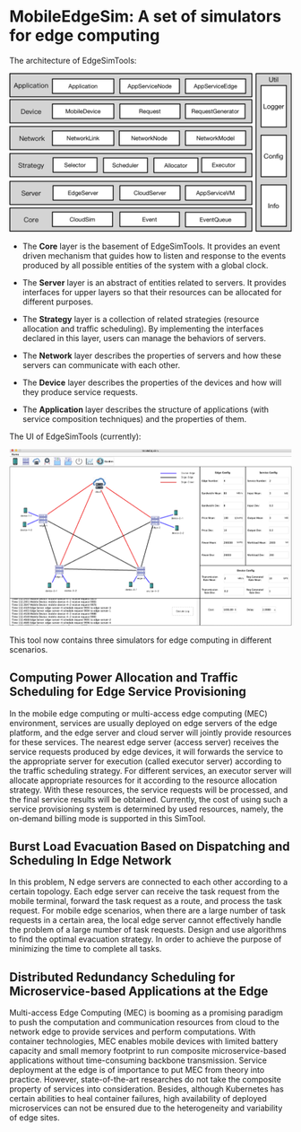 # MobileEdgeSim: A set of simulators for edge computing

The architecture of EdgeSimTools:

![image text](/docs/img/Arch.png)


- The **Core** layer is the basement of EdgeSimTools. It provides an event driven mechanism that guides how to listen and response to the events produced by all possible entities of the system with a global clock.

- The **Server** layer is an abstract of entities related to servers. It provides interfaces for upper layers so that their resources can be allocated for different purposes.

- The **Strategy** layer is a collection of related strategies (resource allocation and traffic scheduling). By implementing the interfaces declared in this layer, users can manage the behaviors of servers.

- The **Network** layer describes the properties of servers and how these servers can communicate with each other.

- The **Device** layer describes the properties of the devices and how will they produce service requests.

- The **Application** layer describes the structure of applications (with service composition techniques) and the properties of them.

The UI of EdgeSimTools (currently):

![image tet](/docs/img/UI.png)

This tool now contains three simulators for edge computing in different scenarios.


## Computing Power Allocation and Traffic Scheduling for Edge Service Provisioning

In the mobile edge computing or multi-access edge computing (MEC) environment, services are usually deployed on edge servers of the edge platform, and the edge server and cloud server will jointly provide resources for these services. The nearest edge server (access server) receives the service requests produced by edge devices, it will forwards the service to the appropriate server for execution (called executor server) according to the traffic scheduling strategy. For different services, an executor server will allocate appropriate resources for it according to the resource allocation strategy. With these resources, the service requests will be processed, and the final service results will be obtained. Currently, the cost of using such a service provisioning system is determined by used resources, namely, the on-demand billing mode is supported in this SimTool. 

## Burst Load Evacuation Based on Dispatching and Scheduling In Edge Network

In this problem, N edge servers are connected to each other according to a certain topology. Each edge server can receive the 
task request from the mobile terminal, forward the task request as a route, and process the task request. For mobile edge 
scenarios, when there are a large number of task requests in a certain area, the local edge server cannot effectively handle 
the problem of a large number of task requests. Design and use algorithms to find the optimal evacuation strategy. In order to 
achieve the purpose of minimizing the time to complete all tasks.

## Distributed Redundancy Scheduling for Microservice-based Applications at the Edge

Multi-access Edge Computing (MEC) is booming as a promising paradigm to push the computation and communication resources from 
cloud to the network edge to provide services and perform computations. With container technologies, MEC enables mobile devices
with limited battery capacity and small memory footprint to run composite microservice-based applications without 
time-consuming backbone transmission. Service deployment at the edge is of importance to put MEC from theory into practice. 
However, state-of-the-art researches do not take the composite property of services into consideration. Besides, although
Kubernetes has certain abilities to heal container failures, high availability of deployed microservices can not be ensured 
due to the heterogeneity and variability of edge sites.
